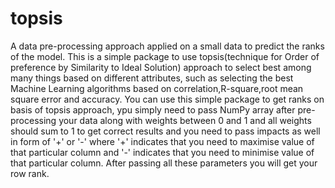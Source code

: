 # topsis
A data pre-processing approach applied on a small data to predict the ranks of the model.
This is a simple package to use topsis(technique for Order of preference by Similarity to Ideal Solution) approach to select best among many things based on different attributes, such as selecting the best Machine Learning algorithms based on correlation,R-square,root mean square error and accuracy. You can use this simple package to get ranks on basis of topsis approach, ypu simply need to pass NumPy array after pre-processing your data along with weights between 0 and 1 and all weights should sum to 1 to get correct results and you need to pass impacts as well in form of '+' or '-' where '+' indicates that you need to maximise value of that particular column and '-' indicates that you need to minimise value of that particular column. After passing all these parameters you will get your row rank.
